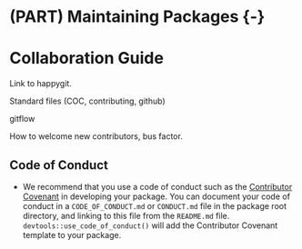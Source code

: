 #  (PART) Maintaining Packages {-}

# Collaboration Guide

Link to happygit.

Standard files (COC, contributing, github)

gitflow

How to welcome new contributors, bus factor.

## Code of Conduct

* We recommend that you use a code of conduct such as the [Contributor Covenant](http://contributor-covenant.org/) in developing your package.  You can document your code of conduct in a `CODE_OF_CONDUCT.md` or `CONDUCT.md` file in the package root directory, and linking to this file from the `README.md` file.  `devtools::use_code_of_conduct()` will add the Contributor Covenant template to your package.

